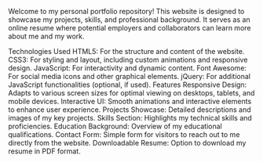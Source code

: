 Welcome to my personal portfolio repository! This website is designed to showcase my projects, skills, and professional background. It serves as an online resume where potential employers and collaborators can learn more about me and my work.

Technologies Used
HTML5: For the structure and content of the website.
CSS3: For styling and layout, including custom animations and responsive design.
JavaScript: For interactivity and dynamic content.
Font Awesome: For social media icons and other graphical elements.
jQuery: For additional JavaScript functionalities (optional, if used).
Features
Responsive Design: Adapts to various screen sizes for optimal viewing on desktops, tablets, and mobile devices.
Interactive UI: Smooth animations and interactive elements to enhance user experience.
Projects Showcase: Detailed descriptions and images of my key projects.
Skills Section: Highlights my technical skills and proficiencies.
Education Background: Overview of my educational qualifications.
Contact Form: Simple form for visitors to reach out to me directly from the website.
Downloadable Resume: Option to download my resume in PDF format.

